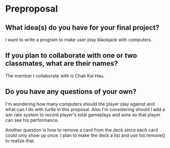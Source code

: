 # Preproposal

## What idea(s) do you have for your final project?

I want to write a program to make user play blackjack with computers. 

## If you plan to collaborate with one or two classmates, what are their names?

The member I collaborate with is Chak Kai Hau.

## Do you have any questions of your own?

I'm wondering how many computers should the player play against and what can I do with turtle in this proposal. Also I'm considering should I add a win rate system to record player's total gameplays and wins so that player can see his performance. 

Another question is how to remove a card from the deck since each card could only show up once. I plan to make the deck a list and use list.remove() to realize that. 
